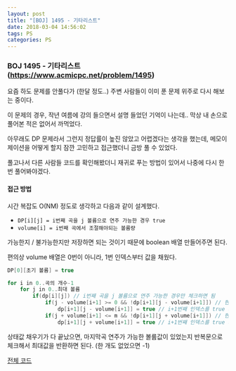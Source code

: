 ```yaml
---
layout: post
title: "[BOJ] 1495 - 기타리스트"
date: 2018-03-04 14:56:02
tags: PS
categories: PS
---
```


### BOJ 1495 - 기타리스트 (https://www.acmicpc.net/problem/1495)

요즘 하도 문제를 안풀다가 (한달 정도..) 주변 사람들이 이미 푼 문제 위주로 다시 해보는 중이다.

이 문제의 경우, 작년 여름에 강의 들으면서 설명 들었던 기억이 나는데.. 막상 내 손으로 풀어본 적은 없어서 까먹었다.

아무래도 DP 문제라서 그런지 정답률이 높진 않았고 어렵겠다는 생각을 했는데, 메모이제이션을 어떻게 할지 잠깐 고민하고 접근했더니 금방 풀 수 있었다.

풀고나서 다른 사람들 코드를 확인해봤더니 재귀로 푸는 방법이 있어서 나중에 다시 한 번 풀어봐야겠다.



#### 접근 방법

시간 복잡도 O(NM) 정도로 생각하고 다음과 같이 설계했다.

* `DP[i][j] = i번째 곡을 j 볼륨으로 연주 가능한 경우 true`
* `volume[i] = i번째 곡에서 조절해야되는 볼륨량`

가능한지 / 불가능한지만 저장하면 되는 것이기 때문에 boolean 배열 만들어주면 된다.

편의상 volume 배열은 0번이 아니라, 1번 인덱스부터 값을 채웠다.

```java
DP[0][초기 볼륨] = true

for i in 0..곡의 개수-1
    for j in 0..최대 볼륨
        if(dp[i][j]) // i번째 곡을 j 볼륨으로 연주 가능한 경우만 체크하면 됨
            if(j - volume[i+1] >= 0 && !dp[i+1][j - volume[i+1]]) // 현재 볼륨 - i+1번째 볼륨이 0이상인 경우
                dp[i+1][j - volume[i+1]] = true // i+1번째 인덱스를 true 처리
            if(j + volume[i+1] <= m && !dp[i+1][j + volume[i+1]]) // 현재 볼륨 + i+1번째 볼륨이 m  이하인 경우
                dp[i+1][j + volume[i+1]] = true // i+1번째 인덱스를 true 처리
```

상태값 채우기가 다 끝났으면, 마지막곡 연주가 가능한 볼륨값이 있었는지 반복문으로 체크해서 최대값을 반환하면 된다. (한 개도 없었으면 -1)


[전체 코드](https://github.com/joshua-qa/PS/blob/master/BOJ/1000/1495.java)
